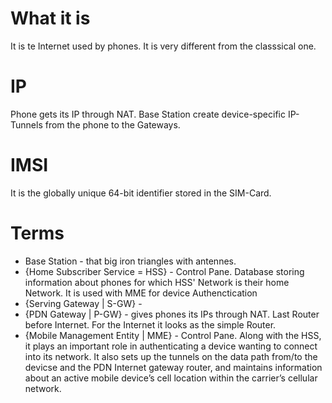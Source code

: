 #                  What it is

It is te Internet used by phones. It is very different from the classsical one.

#                  IP

Phone gets its IP through NAT.
Base Station create device-specific IP-Tunnels from the phone to the Gateways.

#                  IMSI

It is the globally unique 64-bit identifier stored in the SIM-Card.

# Terms

- Base Station - that big iron triangles with antennes.
- {Home Subscriber Service = HSS} - Control Pane. Database storing information about phones for which HSS' Network is their home Network. It is used with MME for device Authenctication
- {Serving Gateway | S-GW} - 
- {PDN Gateway | P-GW} - gives phones its IPs through NAT. Last Router before Internet. For the Internet it looks as the simple Router.
- {Mobile Management Entity | MME} - Control Pane. Along with the HSS, it plays an important role in authenticating a device wanting to connect into its network. It also sets up the tunnels on  the data path from/to the devicse and the PDN Internet gateway router, and maintains  information about an active mobile device’s cell location within the carrier’s cellular network.